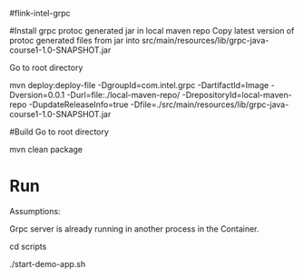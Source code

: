 #flink-intel-grpc

#Install grpc protoc generated jar in local maven repo
Copy latest version of protoc generated files from jar into src/main/resources/lib/grpc-java-course1-1.0-SNAPSHOT.jar 

Go to root directory

mvn deploy:deploy-file -DgroupId=com.intel.grpc -DartifactId=Image -Dversion=0.0.1 -Durl=file:./local-maven-repo/ -DrepositoryId=local-maven-repo -DupdateReleaseInfo=true -Dfile=./src/main/resources/lib/grpc-java-course1-1.0-SNAPSHOT.jar

#Build
Go to root directory

mvn clean package

# Run

Assumptions:

Grpc server is already running in another process in the Container.

cd scripts

./start-demo-app.sh
